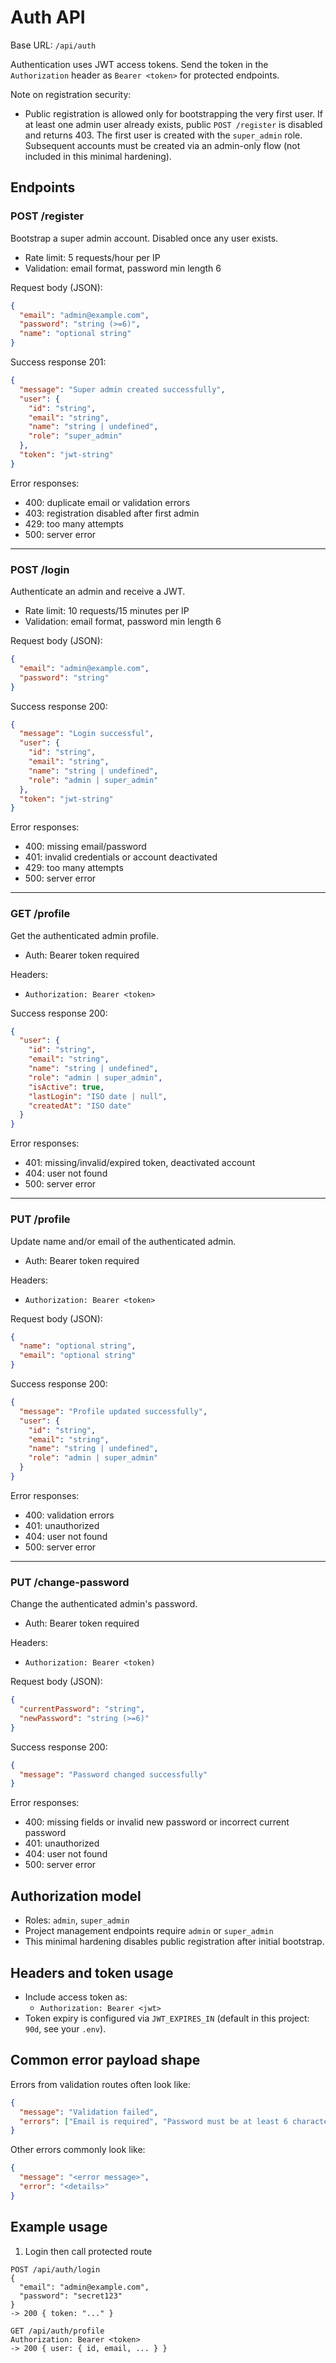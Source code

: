 # Auth API

Base URL: `/api/auth`

Authentication uses JWT access tokens. Send the token in the `Authorization` header as `Bearer <token>` for protected endpoints.

Note on registration security:

- Public registration is allowed only for bootstrapping the very first user. If at least one admin user already exists, public `POST /register` is disabled and returns 403. The first user is created with the `super_admin` role. Subsequent accounts must be created via an admin-only flow (not included in this minimal hardening).

## Endpoints

### POST /register

Bootstrap a super admin account. Disabled once any user exists.

- Rate limit: 5 requests/hour per IP
- Validation: email format, password min length 6

Request body (JSON):

```json
{
  "email": "admin@example.com",
  "password": "string (>=6)",
  "name": "optional string"
}
```

Success response 201:

```json
{
  "message": "Super admin created successfully",
  "user": {
    "id": "string",
    "email": "string",
    "name": "string | undefined",
    "role": "super_admin"
  },
  "token": "jwt-string"
}
```

Error responses:

- 400: duplicate email or validation errors
- 403: registration disabled after first admin
- 429: too many attempts
- 500: server error

---

### POST /login

Authenticate an admin and receive a JWT.

- Rate limit: 10 requests/15 minutes per IP
- Validation: email format, password min length 6

Request body (JSON):

```json
{
  "email": "admin@example.com",
  "password": "string"
}
```

Success response 200:

```json
{
  "message": "Login successful",
  "user": {
    "id": "string",
    "email": "string",
    "name": "string | undefined",
    "role": "admin | super_admin"
  },
  "token": "jwt-string"
}
```

Error responses:

- 400: missing email/password
- 401: invalid credentials or account deactivated
- 429: too many attempts
- 500: server error

---

### GET /profile

Get the authenticated admin profile.

- Auth: Bearer token required

Headers:

- `Authorization: Bearer <token>`

Success response 200:

```json
{
  "user": {
    "id": "string",
    "email": "string",
    "name": "string | undefined",
    "role": "admin | super_admin",
    "isActive": true,
    "lastLogin": "ISO date | null",
    "createdAt": "ISO date"
  }
}
```

Error responses:

- 401: missing/invalid/expired token, deactivated account
- 404: user not found
- 500: server error

---

### PUT /profile

Update name and/or email of the authenticated admin.

- Auth: Bearer token required

Headers:

- `Authorization: Bearer <token>`

Request body (JSON):

```json
{
  "name": "optional string",
  "email": "optional string"
}
```

Success response 200:

```json
{
  "message": "Profile updated successfully",
  "user": {
    "id": "string",
    "email": "string",
    "name": "string | undefined",
    "role": "admin | super_admin"
  }
}
```

Error responses:

- 400: validation errors
- 401: unauthorized
- 404: user not found
- 500: server error

---

### PUT /change-password

Change the authenticated admin's password.

- Auth: Bearer token required

Headers:

- `Authorization: Bearer <token)`

Request body (JSON):

```json
{
  "currentPassword": "string",
  "newPassword": "string (>=6)"
}
```

Success response 200:

```json
{
  "message": "Password changed successfully"
}
```

Error responses:

- 400: missing fields or invalid new password or incorrect current password
- 401: unauthorized
- 404: user not found
- 500: server error

## Authorization model

- Roles: `admin`, `super_admin`
- Project management endpoints require `admin` or `super_admin`
- This minimal hardening disables public registration after initial bootstrap.

## Headers and token usage

- Include access token as:
  - `Authorization: Bearer <jwt>`
- Token expiry is configured via `JWT_EXPIRES_IN` (default in this project: `90d`, see your `.env`).

## Common error payload shape

Errors from validation routes often look like:

```json
{
  "message": "Validation failed",
  "errors": ["Email is required", "Password must be at least 6 characters"]
}
```

Other errors commonly look like:

```json
{
  "message": "<error message>",
  "error": "<details>"
}
```

## Example usage

1) Login then call protected route

```http
POST /api/auth/login
{
  "email": "admin@example.com",
  "password": "secret123"
}
-> 200 { token: "..." }

GET /api/auth/profile
Authorization: Bearer <token>
-> 200 { user: { id, email, ... } }
```

